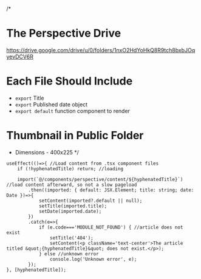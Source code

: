 /*
# The Perspective Drive
https://drive.google.com/drive/u/0/folders/1nxO2HdYoHkQ8R9tch8bxbJOqyevDCV6R

# Each File Should Include
* `export` Title
* `export` Published date object
* `export default` function component to render

# Thumbnail in Public Folder
* Dimensions - 400x225
*/




```tsx
useEffect(()=>{ //Load content from .tsx component files
    if (!hyphenatedTitle) return; //loading
    
    import(`@/components/perspective/content/${hyphenatedTitle}`) //load content afterward, so not a slow pageload
        .then((imported: { default: JSX.Element; title: string; date: Date })=>{
            setContent(imported?.default || null);
            setTitle(imported.title);
            setDate(imported.date);
        })
        .catch(e=>{
            if (e.code==='MODULE_NOT_FOUND') { //article does not exist
                setTitle('404');
                setContent(<p className='text-center'>The article titled &quot;{hyphenatedTitle}&quot; does not exist.</p>);
            } else //unknown error
                console.log('Unknown error', e);
        });
}, [hyphenatedTitle]);
```

